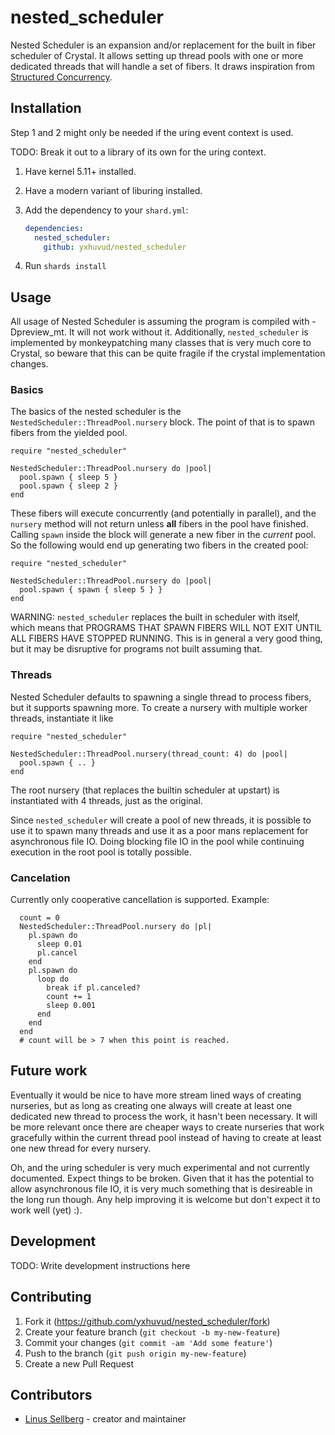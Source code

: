 # nested_scheduler

Nested Scheduler is an expansion and/or replacement for the built in
fiber scheduler of Crystal. It allows setting up thread pools with one
or more dedicated threads that will handle a set of fibers. It draws
inspiration from [Structured Concurrency](https://vorpus.org/blog/notes-on-structured-concurrency-or-go-statement-considered-harmful/).

## Installation

Step 1 and 2 might only be needed if the uring event context is used.

TODO: Break it out to a library of its own for the uring context.

1. Have kernel 5.11+ installed.

2. Have a modern variant of liburing installed.

3. Add the dependency to your `shard.yml`:

   ```yaml
   dependencies:
     nested_scheduler:
       github: yxhuvud/nested_scheduler
   ```

4. Run `shards install`

## Usage

All usage of Nested Scheduler is assuming the program is compiled with
-Dpreview_mt. It will not work without it. Additionally,
`nested_scheduler` is implemented by monkeypatching many classes that
is very much core to Crystal, so beware that this can be quite fragile
if the crystal implementation changes.

### Basics

The basics of the nested scheduler is the
`NestedScheduler::ThreadPool.nursery` block. The point of that is to
spawn fibers from the yielded pool.

```crystal
require "nested_scheduler"

NestedScheduler::ThreadPool.nursery do |pool|
  pool.spawn { sleep 5 }
  pool.spawn { sleep 2 }
end
```

These fibers will execute concurrently (and potentially in parallel),
and the `nursery` method will not return unless **all** fibers in the
pool have finished. Calling `spawn` inside the block will generate a
new fiber in the *current* pool. So the following would end up
generating two fibers in the created pool:

```crystal
require "nested_scheduler"

NestedScheduler::ThreadPool.nursery do |pool|
  pool.spawn { spawn { sleep 5 } }
end
```

WARNING: `nested_scheduler` replaces the built in scheduler with
itself, which means that PROGRAMS THAT SPAWN FIBERS WILL NOT EXIT
UNTIL ALL FIBERS HAVE STOPPED RUNNING. This is in general a very good
thing, but it may be disruptive for programs not built assuming that.

### Threads
Nested Scheduler defaults to spawning a single thread to process
fibers, but it supports spawning more. To create a nursery with
multiple worker threads, instantiate it like

```crystal
require "nested_scheduler"

NestedScheduler::ThreadPool.nursery(thread_count: 4) do |pool|
  pool.spawn { .. }
end
```

The root nursery (that replaces the builtin scheduler at upstart) is
instantiated with 4 threads, just as the original.

Since `nested_scheduler` will create a pool of new threads, it is
possible to use it to spawn many threads and use it as a poor mans
replacement for asynchronous file IO. Doing blocking file IO in the
pool while continuing execution in the root pool is totally possible.

### Cancelation

Currently only cooperative cancellation is supported. Example:

```crystal
  count = 0
  NestedScheduler::ThreadPool.nursery do |pl|
    pl.spawn do
      sleep 0.01
      pl.cancel
    end
    pl.spawn do
      loop do
        break if pl.canceled?
        count += 1
        sleep 0.001
      end
    end
  end
  # count will be > 7 when this point is reached.
```

## Future work

Eventually it would be nice to have more stream lined ways of creating
nurseries, but as long as creating one always will create at least one
dedicated new thread to process the work, it hasn't been necessary. It
will be more relevant once there are cheaper ways to create nurseries
that work gracefully within the current thread pool instead of having
to create at least one new thread for every nursery.

Oh, and the uring scheduler is very much experimental and not
currently documented. Expect things to be broken. Given that it has
the potential to allow asynchronous file IO, it is very much something
that is desireable in the long run though. Any help improving it is
welcome but don't expect it to work well (yet) :).

## Development

TODO: Write development instructions here

## Contributing

1. Fork it (<https://github.com/yxhuvud/nested_scheduler/fork>)
2. Create your feature branch (`git checkout -b my-new-feature`)
3. Commit your changes (`git commit -am 'Add some feature'`)
4. Push to the branch (`git push origin my-new-feature`)
5. Create a new Pull Request

## Contributors

- [Linus Sellberg](https://github.com/yxhuvud) - creator and maintainer

